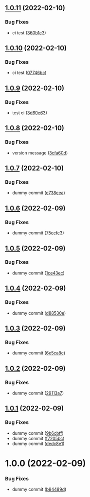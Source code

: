 ## [1.0.11](https://github.com/nontangent/nx-ddd/compare/v1.0.10...v1.0.11) (2022-02-10)


### Bug Fixes

* ci test ([360b1c3](https://github.com/nontangent/nx-ddd/commit/360b1c3814a5965da545321a8953bae89653e1f0))

## [1.0.10](https://github.com/nontangent/nx-ddd/compare/v1.0.9...v1.0.10) (2022-02-10)


### Bug Fixes

* ci test ([07746bc](https://github.com/nontangent/nx-ddd/commit/07746bc4f135af554de315ef6ef7ea8c9b1fc3ff))

## [1.0.9](https://github.com/nontangent/nx-ddd/compare/v1.0.8...v1.0.9) (2022-02-10)


### Bug Fixes

* test ci ([3d60e63](https://github.com/nontangent/nx-ddd/commit/3d60e635394f090e48da6b52df3a2573871e45b5))

## [1.0.8](https://github.com/nontangent/nx-ddd/compare/v1.0.7...v1.0.8) (2022-02-10)


### Bug Fixes

* version message ([3cfa60d](https://github.com/nontangent/nx-ddd/commit/3cfa60d59b6414ea1904a69a91cf4d851c8c0f1e))

## [1.0.7](https://github.com/nontangent/nx-ddd/compare/v1.0.6...v1.0.7) (2022-02-10)


### Bug Fixes

* dummy commit ([e738eea](https://github.com/nontangent/nx-ddd/commit/e738eea47e7d6c823a99f0144495644d220ab7a6))

## [1.0.6](https://github.com/nontangent/nx-ddd/compare/v1.0.5...v1.0.6) (2022-02-09)


### Bug Fixes

* dummy commit ([75ecfc3](https://github.com/nontangent/nx-ddd/commit/75ecfc3e49b6d8d0a3c483b471ef402d9aba653e))

## [1.0.5](https://github.com/nontangent/nx-ddd/compare/v1.0.4...v1.0.5) (2022-02-09)


### Bug Fixes

* dummy commit ([1ce43ec](https://github.com/nontangent/nx-ddd/commit/1ce43ecc21143d9f02e0b3715992a34c53f2d8b7))

## [1.0.4](https://github.com/nontangent/nx-ddd/compare/v1.0.3...v1.0.4) (2022-02-09)


### Bug Fixes

* dummy commit ([d88530e](https://github.com/nontangent/nx-ddd/commit/d88530e4982a7b1cec6fbcbd857be81f78ddf018))

## [1.0.3](https://github.com/nontangent/nx-ddd/compare/v1.0.2...v1.0.3) (2022-02-09)


### Bug Fixes

* dummy commit ([6e5ca8c](https://github.com/nontangent/nx-ddd/commit/6e5ca8c7dd84539c91298fe4fb016cb41816b290))

## [1.0.2](https://github.com/nontangent/nx-ddd/compare/v1.0.1...v1.0.2) (2022-02-09)


### Bug Fixes

* dummy commit ([29113a7](https://github.com/nontangent/nx-ddd/commit/29113a78cc8ce6a2d6199c5319e0bcf922ecf964))

## [1.0.1](https://github.com/nontangent/nx-ddd/compare/v1.0.0...v1.0.1) (2022-02-09)


### Bug Fixes

* dummy commit ([9b6cbff](https://github.com/nontangent/nx-ddd/commit/9b6cbff5a1ebfef3a13c970b84b89bcc2637c053))
* dummy commit ([f7205bc](https://github.com/nontangent/nx-ddd/commit/f7205bc654b6deaac32974ca5183f08e2cc50c00))
* dummy commit ([dedc8e1](https://github.com/nontangent/nx-ddd/commit/dedc8e120eddc5f6979260ddcb0c06377cd3d07a))

# 1.0.0 (2022-02-09)


### Bug Fixes

* dummy commit ([b84489d](https://github.com/nontangent/nx-ddd/commit/b84489def9a61a2f3cebd381bd1ee8d79d2bd2e5))
